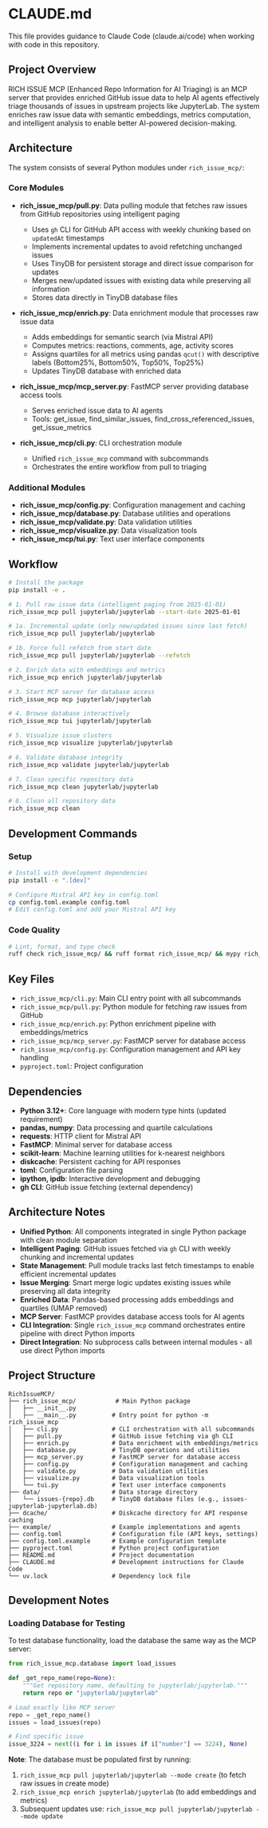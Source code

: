 # CLAUDE.md

This file provides guidance to Claude Code (claude.ai/code) when working with code in this repository.

## Project Overview

RICH ISSUE MCP (Enhanced Repo Information for AI Triaging) is an MCP server that provides enriched GitHub issue data to help AI agents effectively triage thousands of issues in upstream projects like JupyterLab. The system enriches raw issue data with semantic embeddings, metrics computation, and intelligent analysis to enable better AI-powered decision-making.

## Architecture

The system consists of several Python modules under `rich_issue_mcp/`:

### Core Modules
- **rich_issue_mcp/pull.py**: Data pulling module that fetches raw issues from GitHub repositories using intelligent paging
  - Uses `gh` CLI for GitHub API access with weekly chunking based on `updatedAt` timestamps
  - Implements incremental updates to avoid refetching unchanged issues
  - Uses TinyDB for persistent storage and direct issue comparison for updates
  - Merges new/updated issues with existing data while preserving all information
  - Stores data directly in TinyDB database files

- **rich_issue_mcp/enrich.py**: Data enrichment module that processes raw issue data
  - Adds embeddings for semantic search (via Mistral API)
  - Computes metrics: reactions, comments, age, activity scores
  - Assigns quartiles for all metrics using pandas `qcut()` with descriptive labels (Bottom25%, Bottom50%, Top50%, Top25%)
  - Updates TinyDB database with enriched data

- **rich_issue_mcp/mcp_server.py**: FastMCP server providing database access tools
  - Serves enriched issue data to AI agents
  - Tools: get_issue, find_similar_issues, find_cross_referenced_issues, get_issue_metrics

- **rich_issue_mcp/cli.py**: CLI orchestration module
  - Unified `rich_issue_mcp` command with subcommands
  - Orchestrates the entire workflow from pull to triaging

### Additional Modules
- **rich_issue_mcp/config.py**: Configuration management and caching
- **rich_issue_mcp/database.py**: Database utilities and operations
- **rich_issue_mcp/validate.py**: Data validation utilities
- **rich_issue_mcp/visualize.py**: Data visualization tools
- **rich_issue_mcp/tui.py**: Text user interface components

## Workflow

```bash
# Install the package
pip install -e .

# 1. Pull raw issue data (intelligent paging from 2025-01-01)
rich_issue_mcp pull jupyterlab/jupyterlab --start-date 2025-01-01

# 1a. Incremental update (only new/updated issues since last fetch)
rich_issue_mcp pull jupyterlab/jupyterlab

# 1b. Force full refetch from start date
rich_issue_mcp pull jupyterlab/jupyterlab --refetch

# 2. Enrich data with embeddings and metrics
rich_issue_mcp enrich jupyterlab/jupyterlab

# 3. Start MCP server for database access
rich_issue_mcp mcp jupyterlab/jupyterlab

# 4. Browse database interactively
rich_issue_mcp tui jupyterlab/jupyterlab

# 5. Visualize issue clusters
rich_issue_mcp visualize jupyterlab/jupyterlab

# 6. Validate database integrity
rich_issue_mcp validate jupyterlab/jupyterlab

# 7. Clean specific repository data
rich_issue_mcp clean jupyterlab/jupyterlab

# 8. Clean all repository data
rich_issue_mcp clean
```

## Development Commands

### Setup
```bash
# Install with development dependencies
pip install -e ".[dev]"

# Configure Mistral API key in config.toml
cp config.toml.example config.toml
# Edit config.toml and add your Mistral API key
```

### Code Quality
```bash
# Lint, format, and type check
ruff check rich_issue_mcp/ && ruff format rich_issue_mcp/ && mypy rich_issue_mcp/
```

## Key Files

- `rich_issue_mcp/cli.py`: Main CLI entry point with all subcommands
- `rich_issue_mcp/pull.py`: Python module for fetching raw issues from GitHub
- `rich_issue_mcp/enrich.py`: Python enrichment pipeline with embeddings/metrics
- `rich_issue_mcp/mcp_server.py`: FastMCP server for database access
- `rich_issue_mcp/config.py`: Configuration management and API key handling
- `pyproject.toml`: Project configuration

## Dependencies

- **Python 3.12+**: Core language with modern type hints (updated requirement)
- **pandas, numpy**: Data processing and quartile calculations  
- **requests**: HTTP client for Mistral API
- **FastMCP**: Minimal server for database access
- **scikit-learn**: Machine learning utilities for k-nearest neighbors
- **diskcache**: Persistent caching for API responses
- **toml**: Configuration file parsing
- **ipython, ipdb**: Interactive development and debugging
- **gh CLI**: GitHub issue fetching (external dependency)

## Architecture Notes

- **Unified Python**: All components integrated in single Python package with clean module separation
- **Intelligent Paging**: GitHub issues fetched via `gh` CLI with weekly chunking and incremental updates
- **State Management**: Pull module tracks last fetch timestamps to enable efficient incremental updates
- **Issue Merging**: Smart merge logic updates existing issues while preserving all data integrity  
- **Enriched Data**: Pandas-based processing adds embeddings and quartiles (UMAP removed)
- **MCP Server**: FastMCP provides database access tools for AI agents
- **CLI Integration**: Single `rich_issue_mcp` command orchestrates entire pipeline with direct Python imports
- **Direct Integration**: No subprocess calls between internal modules - all use direct Python imports

## Project Structure

```
RichIssueMCP/
├── rich_issue_mcp/           # Main Python package
│   ├── __init__.py
│   ├── __main__.py          # Entry point for python -m rich_issue_mcp
│   ├── cli.py               # CLI orchestration with all subcommands
│   ├── pull.py              # GitHub issue fetching via gh CLI
│   ├── enrich.py            # Data enrichment with embeddings/metrics
│   ├── database.py          # TinyDB operations and utilities
│   ├── mcp_server.py        # FastMCP server for database access
│   ├── config.py            # Configuration management and caching
│   ├── validate.py          # Data validation utilities
│   ├── visualize.py         # Data visualization tools
│   └── tui.py               # Text user interface components
├── data/                    # Data storage directory
│   └── issues-{repo}.db     # TinyDB database files (e.g., issues-jupyterlab-jupyterlab.db)
├── dcache/                  # Diskcache directory for API response caching
├── example/                 # Example implementations and agents
├── config.toml              # Configuration file (API keys, settings)
├── config.toml.example      # Example configuration template
├── pyproject.toml           # Python project configuration
├── README.md                # Project documentation
├── CLAUDE.md                # Development instructions for Claude Code
└── uv.lock                  # Dependency lock file
```

## Development Notes

### Loading Database for Testing
To test database functionality, load the database the same way as the MCP server:

```python
from rich_issue_mcp.database import load_issues

def _get_repo_name(repo=None):
    """Get repository name, defaulting to jupyterlab/jupyterlab."""
    return repo or "jupyterlab/jupyterlab"

# Load exactly like MCP server  
repo = _get_repo_name()
issues = load_issues(repo)

# Find specific issue
issue_3224 = next((i for i in issues if i["number"] == 3224), None)
```

**Note**: The database must be populated first by running:
1. `rich_issue_mcp pull jupyterlab/jupyterlab --mode create` (to fetch raw issues in create mode)
2. `rich_issue_mcp enrich jupyterlab/jupyterlab` (to add embeddings and metrics)
3. Subsequent updates use: `rich_issue_mcp pull jupyterlab/jupyterlab --mode update`